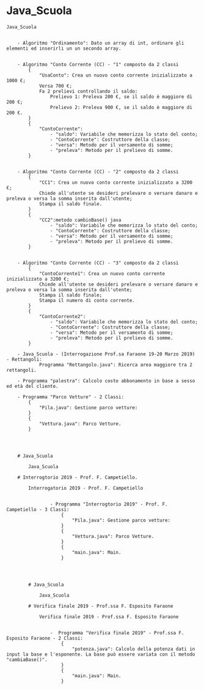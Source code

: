 # Java_Scuola

	Java_Scuola


		- Algoritmo "Ordinamento": Dato un array di int, ordinare gli elementi ed inserirli un un secondo array.


		- Algoritmo "Conto Corrente (CC) - "1" composto da 2 classi
			{
				"UsaConto": Crea un nuovo conto corrente inizializzato a 1000 €;
				Versa 700 €;
				Fa 2 prelievi controllando il saldo:
					Prelievo 1: Preleva 200 €, se il saldo è maggiore di 200 €;
					Prelievo 2: Preleva 900 €, se il saldo è maggiore di 200 €.
			}
			{
				"ContoCorrente":
					- "saldo": Variabile che memorizza lo stato del conto;
					- "ContoCorrente": Costruttore della classe;
					- "versa": Metodo per il versamento di somme;
					- "preleva": Metodo per il prelievo di somme.
			}


		- Algoritmo "Conto Corrente (CC) - "2" composto da 2 classi
			{
				"CC1": Crea un nuovo conto corrente inizializzato a 3200 €;
				Chiede all'utente se desideri prelevare o versare danaro e preleva o versa la somma inserita dall'utente;
				Stampa il saldo finale.
			}
			{
				"CC2":metodo cambioBase() java
					- "saldo": Variabile che memorizza lo stato del conto;
					- "ContoCorrente": Costruttore della classe;
					- "versa": Metodo per il versamento di somme;
					- "preleva": Metodo per il prelievo di somme.
			}


		- Algoritmo "Conto Corrente (CC) - "3" composto da 2 classi
			{
				"ContoCorrente1": Crea un nuovo conto corrente inizializzato a 3200 €;
				Chiede all'utente se desideri prelevare o versare danaro e preleva o versa la somma inserita dall'utente;
				Stampa il saldo finale;
				Stampa il numero di conto corrente.
			}
			{
				"ContoCorrente2":
					- "saldo": Variabile che memorizza lo stato del conto;
					- "ContoCorrente": Costruttore della classe;
					- "versa": Metodo per il versamento di somme;
					- "preleva": Metodo per il prelievo di somme.
			}

		- Java_Scuola - (Interrogazione Prof.sa Faraone 19-20 Marzo 2019) - Rettangoli:
				Programma "Rettangolo.java": Ricerca area maggiore tra 2 rettangoli.

		- Programma "palestra": Calcolo costo abbonamento in base a sesso ed età del cliente.

		- Programma "Parco Vetture" - 2 Classi:
			{
				"Pila.java": Gestione parco vetture:
			}
			{
				"Vettura.java": Parco Vetture.
			}
			
			
			
			
		# Java_Scuola

			Java_Scuola
			
		# Interrogtorio 2019 - Prof. F. Campetiello.
			
			Interrogatorio 2019 - Prof. F. Campetiello


					- Programma "Interrogtorio 2019" - Prof. F. Campetiello - 3 Classi:
						{
							"Pila.java": Gestione parco vetture:
						}
						{
							"Vettura.java": Parco Vetture.
						}
						{
							"main.java": Main.
						}
						
						
							
	
			# Java_Scuola

				Java_Scuola
				
			# Verifica finale 2019 - Prof.ssa F. Esposito Faraone
				
				Verifica finale 2019 - Prof.ssa F. Esposito Faraone
				
				
					-  Programma "Verifica finale 2019" - Prof.ssa F. Esposito Faraone - 2 Classi:
						{
							"potenza.java": Calcolo della potenza dati in input la base e l'esponente. La base può essere variata con il metodo "cambiaBase()".
						}
						{
							"main.java": Main.
						}
				


